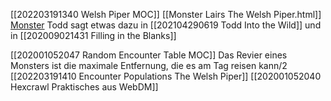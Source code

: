 [[202203191340 Welsh Piper MOC]]
[[Monster Lairs The Welsh Piper.html]]
[Monster](https://welshpiper.com/monster-lairs/)
Todd sagt etwas dazu in [[202104290619 Todd Into the Wild]] und in [[202009021431 Filling in the Blanks]]

[[202001052047 Random Encounter Table MOC]]
Das Revier eines Monsters ist die maximale Entfernung, die es am Tag reisen kann/2
[[202203191410 Encounter Populations The Welsh Piper]]
[[202001052040 Hexcrawl Praktisches aus WebDM]]